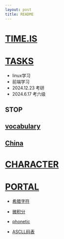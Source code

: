 ```yaml
---
layout: post
title: README
---
```

# [TIME.IS](https://beijing-time.org/)

# [TASKS](./tasks.md)

- linux学习
- 前端学习
- 2024.12.23 考研
- 2024.6.17 考六级

## STOP

## [vocabulary](./accumulation/English/vocabulary)

## [China](./accumulation/China)

# [CHARACTER](./summary/character)

# [PORTAL](https://tunanab.github.io)

- [希腊字符](./accumulation/knowledge/computer/希腊字符的书写方式.md)
- [微积分](./courses/math/calculus)

- [phonetic](./courses/pronunciation/README.md)

- [ASCLL码表](./accumulation/knowledge/ASCLL码表.md)

